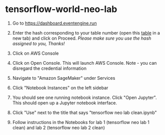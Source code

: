 # tensorflow-world-neo-lab

1. Go to https://dashboard.eventengine.run

1. Enter the hash corresponding to your table number (open this [table](https://github.com/w601sxs/tensorflow-world-neo-lab/blob/master/hashes.csv) in a new tab) and click on Proceed. *Please make sure you use the hash assigned to you, Thanks!*

1. Click on AWS Console

1. Click on Open Console. This will launch AWS Console. Note - you can disregard the credential information

1. Navigate to "Amazon SageMaker" under Services

1. Click "Notebook Instances" on the left sidebar

1. You should see one running notebook instance. Click "Open Jupyter". This should open up a Jupyter notebook interface.

1. Click "Use" next to the title that says "tensorflow neo lab clean.ipynb"

1. Follow instructions in the Notebooks for lab 1 (tensorflow neo lab 1 clean) and lab 2 (tensorflow neo lab 2 clean)
